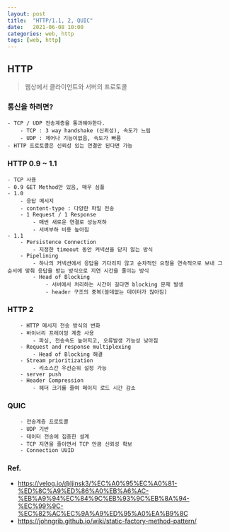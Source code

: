 ```yaml
---
layout: post
title:  "HTTP/1.1, 2, QUIC"
date:   2021-06-08 10:00
categories: web, http
tags: [web, http]
---
```


## HTTP

> 웹상에서 클라이언트와 서버의 프로토콜

### 통신을 하려면?
    - TCP / UDP 전송계층을 통과해야한다.
        - TCP : 3 way handshake (신뢰성), 속도가 느림
        - UDP : 제어나 기능이없음, 속도가 빠름
    - HTTP 프로토콜은 신뢰성 있는 연결만 된다면 가능

### HTTP 0.9 ~ 1.1
    - TCP 사용
    - 0.9 GET Method만 있음, 매우 심플
    - 1.0 
        - 응답 메시지
        - content-type : 다양한 파일 전송
        - 1 Request / 1 Response
            - 매번 새로운 연결로 성능저하
            - 서버부하 비용 높아짐
    - 1.1
        - Persistence Connection
            - 지정한 timeout 동안 커넥션을 닫지 않는 방식
        - Pipelining
            - 하나의 커넥션에서 응답을 기다리지 않고 순차적인 요청을 연속적으로 보내 그 순서에 맞춰 응답을 받는 방식으로 지연 시간을 줄이는 방식
            - Head of Blocking
                - 서버에서 처리하는 시간이 길다면 blocking 문제 발생
                - header 구조의 중복(쓸데없는 데이터가 많아짐) 
### HTTP 2
        - HTTP 메시지 전송 방식의 변화
        - 바이너리 프레이밍 계층 사용
            - 파싱, 전송속도 높아지고, 오류발생 가능성 낮아짐
        - Request and response multiplexing
            - Head of Blocking 해결
        - Stream prioritization
            - 리소스간 우선순위 설정 가능
        - server push
        - Header Compression
            - 헤더 크기를 줄여 페이지 로드 시간 감소
        
### QUIC
        - 전송계층 프로토콜
        - UDP 기반
        - 데이터 전송에 집중한 설계
        - TCP 지연을 줄이면서 TCP 만큼 신뢰성 확보
        - Connection UUID


 ### Ref.
* <https://velog.io/@ljinsk3/%EC%A0%95%EC%A0%81-%ED%8C%A9%ED%86%A0%EB%A6%AC-%EB%A9%94%EC%84%9C%EB%93%9C%EB%8A%94-%EC%99%9C-%EC%82%AC%EC%9A%A9%ED%95%A0%EA%B9%8C>
* <https://johngrib.github.io/wiki/static-factory-method-pattern/>